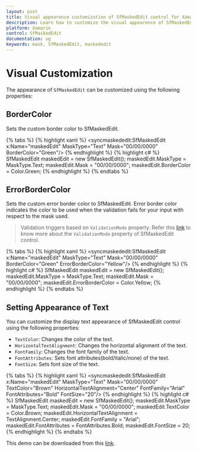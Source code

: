 ```yaml
---
layout: post
title: Visual appearence customization of SfMaskedEdit control for Xamarin.Forms Platform
description: Learn how to customize the visual appearence of SfMaskedEdit control
platform: Xamarin
control: SfMaskedEdit
documentation: ug 
keywords: mask, SfMaskedEdit, maskededit
---
```

# Visual Customization

The appearance of `SfMaskedEdit` can be customized using the following properties:

## BorderColor

Sets the custom border color to SfMaskedEdit.

{% tabs %}
{% highlight xaml %}
<syncmaskededit:SfMaskedEdit x:Name="maskedEdit" MaskType="Text" Mask="00/00/0000" BorderColor="Green"/>
{% endhighlight %}
{% highlight c# %}
SfMaskedEdit maskedEdit = new SfMaskedEdit();
maskedEdit.MaskType = MaskType.Text;
maskedEdit.Mask = "00/00/0000";
maskedEdit.BorderColor = Color.Green;
{% endhighlight %}
{% endtabs %}

## ErrorBorderColor

Sets the custom error border color to SfMaskedEdit. Error border color indicates the color to be used when the validation fails for your input with respect to the mask used. 

> Validation triggers based on `ValidationMode` property.
> Refer this [link](validation.html#validation-mode) to know more about the `ValidationMode` property of SfMaskedEdit control.

{% tabs %}
{% highlight xaml %}
<syncmaskededit:SfMaskedEdit x:Name="maskedEdit" MaskType="Text" Mask="00/00/0000" BorderColor="Green" ErrorBorderColor="Yellow"/>
{% endhighlight %}
{% highlight c# %}
SfMaskedEdit maskedEdit = new SfMaskedEdit();
maskedEdit.MaskType = MaskType.Text;
maskedEdit.Mask = "00/00/0000";
maskedEdit.ErrorBorderColor = Color.Yellow;
{% endhighlight %}
{% endtabs %}

## Setting Appearance of Text

You can customize the display text appearance of SfMaskedEdit control using the following properties:

* `TextColor`: Changes the color of the text.
* `HorizontalTextAlignment`: Changes the horizontal alignment of the text.
* `FontFamily`: Changes the font family of the text.
* `FontAttributes`: Sets font attributes(bold/italic/none) of the text.
* `FontSize`: Sets font size of the text.

{% tabs %}
{% highlight xaml %}
<syncmaskededit:SfMaskedEdit x:Name="maskedEdit" MaskType="Text" Mask="00/00/0000" TextColor="Brown" HorizontalTextAlignment="Center" FontFamily="Arial" FontAttributes="Bold" FontSize="20"/>
{% endhighlight %}
{% highlight c# %}
SfMaskedEdit maskedEdit = new SfMaskedEdit();
maskedEdit.MaskType = MaskType.Text;
maskedEdit.Mask = "00/00/0000";
maskedEdit.TextColor = Color.Brown;
maskedEdit.HorizontalTextAlignment = TextAlignment.Center;
maskedEdit.FontFamily = "Arial";
maskedEdit.FontAttributes = FontAttributes.Bold;
maskedEdit.FontSize = 20;
{% endhighlight %}
{% endtabs %}

This demo can be downloaded from this [link](http://files2.syncfusion.com/Xamarin.Forms/Samples/MaskedEdit_VisualCustomize.zip).
